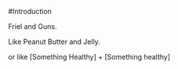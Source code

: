 #Introduction

Friel and Guns.  

Like Peanut Butter and Jelly.

or like [Something Healthy] + [Something healthy] 
